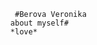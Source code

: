                                              #Berova Veronika
                                            about myself#
                                            *love*
                                            
                                             
